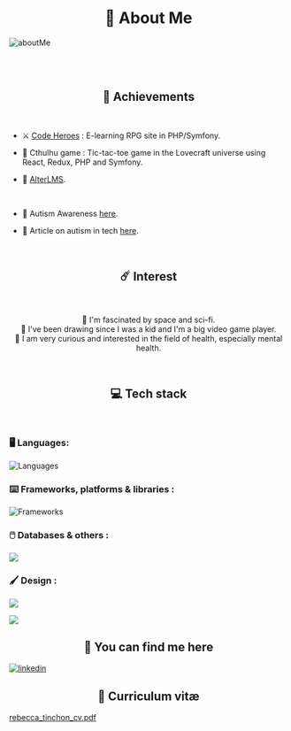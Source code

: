 
<h1 align="center">💫 About Me </h1>

 ![aboutMe](https://user-images.githubusercontent.com/58392030/235613351-502f6ea8-2171-4680-a4c7-03a72d998d76.png)
 
<br/>
<br/>

<h2 align="center"> 🚀 Achievements </h2>

<br/>

- ⚔️ [Code Heroes](https://codeheroes.skullbot.fr/) : E-learning RPG site in PHP/Symfony.

- 🐙 Cthulhu game : Tic-tac-toe game in the Lovecraft universe using React, Redux, PHP and Symfony.

- 📔 [AlterLMS](https://www.alterlms.fr/).

<br/>

- 🧠 Autism Awareness [here](https://drive.google.com/file/d/1gsQKqImI4JQN4oT3pb0so32PIR-8Tv-P/view).

- 🧬 Article on autism in tech [here](https://www.alterlms.fr/blog/articles/sensibilisation-tsa/).

<br/>

<h2 align="center"> ☄️ Interest </h2>

<br/>

<p align="center">🔭 I'm fascinated by space and sci-fi. <br>
👾 I've been drawing since I was a kid and I'm a big video game player. <br> 
🧠 I am very curious and interested in the field of health, especially mental health.</p>

<br/>

<h2 align="center"> 💻 Tech stack </h2>

<br/>

<h3 align="left">🖥️ Languages:</h3>

![Languages](https://skillicons.dev/icons?i=html,css,php,js,md)

<h3 align="left">⌨️ Frameworks, platforms & libraries :</h3>

![Frameworks](https://skillicons.dev/icons?i=symfony,react,redux,nextjs,bootstrap,sass,webpack,nodejs)

<h3 align="left"> 🖱️ Databases & others :</h3>

![](https://skillicons.dev/icons?i=mysql,git,github,linux,vscode)

<h3 align="left">🖌️ Design :</h3>

![](https://img.shields.io/badge/Canva-%2300C4CC.svg?&style=for-the-badge&logo=Canva&logoColor=white)

![](https://img.shields.io/badge/Adobe%20Illustrator-FF9A00?style=for-the-badge&logo=adobe%20illustrator&logoColor=white)

<h2 align="center"> 💬 You can find me here </h2>

[![linkedin](https://skillicons.dev/icons?i=linkedin)](https://www.linkedin.com/in/rebeccatinchon/)

<h2 align="center"> 📃 Curriculum vitæ </h2>

[rebecca_tinchon_cv.pdf](https://github.com/WolfyWin/WolfyWin/files/11444147/rebecca_tinchon_cv.pdf)
